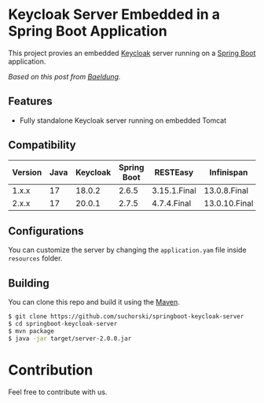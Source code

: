 # Keycloak Server Embedded in a Spring Boot Application

This project provies an embedded [Keycloak](https://www.keycloak.org) server running on a [Spring Boot](https://spring.io/projects/spring-boot) application.

_Based on this post from [Baeldung](https://www.baeldung.com/keycloak-embedded-in-spring-boot-app)._

## Features

- Fully standalone Keycloak server running on embedded Tomcat

## Compatibility

| Version | Java | Keycloak | Spring Boot | RESTEasy | Infinispan |
| - | - | - | - | - | - |
| 1.x.x | 17 | 18.0.2 | 2.6.5 | 3.15.1.Final | 13.0.8.Final |
| 2.x.x | 17 | 20.0.1 | 2.7.5 | 4.7.4.Final | 13.0.10.Final |

## Configurations

You can customize the server by changing the `application.yam` file inside `resources` folder.

## Building

You can clone this repo and build it using the [Maven](https://maven.apache.org/).

```bash
$ git clone https://github.com/suchorski/springboot-keycloak-server
$ cd springboot-keycloak-server
$ mvn package
$ java -jar target/server-2.0.0.jar
```

# Contribution

Feel free to contribute with us.